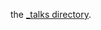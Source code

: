 



the [_talks directory](https://github.com/academicpages/academicpages.github.io/tree/master/_talks).
